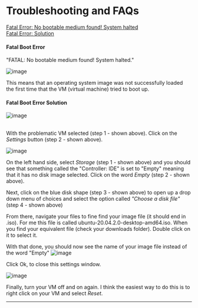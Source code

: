 # Troubleshooting and FAQs

[Fatal Error: No bootable medium found! System halted](#fatal-boot-error)
<br>
[Fatal Error: Solution ](#fatal-boot-error-solution)
 
#### Fatal Boot Error 
"FATAL: No bootable medium found! System halted." 

![image](https://user-images.githubusercontent.com/12129459/124355494-74e09f80-dbdf-11eb-9e30-1dc4152dd88b.png)

This means that an operating system image was not successfully loaded the first time that the VM (virtual machine) tried to boot up.

#### Fatal Boot Error Solution

![image](https://user-images.githubusercontent.com/12129459/124356539-824c5880-dbe4-11eb-97f1-24827da9967f.png)

<br>With the problematic VM selected (step 1 - shown above). Click on the _Settings_ button (step 2 - shown above).

![image](https://user-images.githubusercontent.com/12129459/124356379-c2f7a200-dbe3-11eb-8f79-c555c668da60.png)

On the left hand side, select _Storage_ (step 1 - shown above) and you should see that something called the "Controller: IDE" is set to "Empty" meaning that it has no disk image selected.  Click on the word _Empty_ (step 2 - shown above).  

Next, click on the blue disk shape (step 3 - shown above) to open up a drop down menu of choices and select the option called _"Choose a disk file"_ (step 4 - shown above)

From there, navigate your files to fine find your image file (it should end in .iso).  For me this file is called ubuntu-20.04.2.0-desktop-amd64.iso.  When you find your equivalent file (check your downloads folder).  Double click on it to select it.  

With that done, you should now see the name of your image file instead of the word "Empty" 
![image](https://user-images.githubusercontent.com/12129459/124356727-a2c8e280-dbe5-11eb-892f-3a97cbf0b46a.png)

Click Ok, to close this settings window. 

![image](https://user-images.githubusercontent.com/12129459/124356793-08b56a00-dbe6-11eb-8d7a-2461889780e8.png)

Finally, turn your VM off and on again.  I think the easiest way to do this is to right click on your VM and select _Reset_.

<hr>


